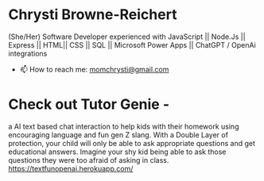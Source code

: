 # Chrysti Browne-Reichert
(She/Her)
Software Developer experienced with JavaScript || Node.Js || Express || HTML|| CSS || SQL || Microsoft Power Apps || ChatGPT / OpenAi integrations

- 📫 How to reach me: momchrysti@gmail.com

# Check out Tutor Genie - 
a AI text based chat interaction to help kids with their homework using encouraging language and fun gen Z slang. With a Double Layer of protection, your child will only be able to ask appropriate questions and get educational answers. Imagine your shy kid being able to ask those questions they were too afraid of asking in class.
https://textfunopenai.herokuapp.com/

<!---
unnamedmistress/unnamedmistress is a ✨ special ✨ repository because its `README.md` (this file) appears on your GitHub profile.
You can click the Preview link to take a look at your changes.
--->
